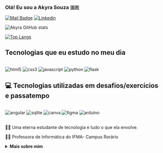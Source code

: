 ### Olá! Eu sou a Akyra Souza 🇧🇷

[![Mail Badge](https://img.shields.io/badge/-akyrabdrs-c0392b?style=&labelColor=c0392b&logo=gmail&logoColor=white)](mailto:akyrabdrs@gmail.com)
[![Linkedin](https://img.shields.io/badge/LinkedIn-0077B5?style=flat&logo=linkedin&logoColor=white)](https://www.linkedin.com/in/akyrasouza)

![Akyra GitHub stats](https://github-readme-stats.vercel.app/api?username=akyrasouza&show_icons=true&theme=tokyonight)

[![Top Langs](https://github-readme-stats.vercel.app/api/top-langs/?username=akyrasouza&layout=compact)](https://github.com/akyrasouza/github-readme-stats)

## Tecnologias que eu estudo no meu dia

<div style="display: inline_block"><br>
    <img aling="center" alt="html5" src="https://img.shields.io/badge/HTML5-E34F26?style=for-the-badge&logo=html5&logoColor=white" />
    <img aling="center" alt="css3" src="https://img.shields.io/badge/CSS3-1572B6?style=for-the-badge&logo=css3&logoColor=white" />
    <img aling="center" alt="javascript" src="https://img.shields.io/badge/JavaScript-323330?style=for-the-badge&logo=javascript&logoColor=F7DF1E" />
    <img aling="center" alt="python" src="https://img.shields.io/badge/Python-3776AB?style=for-the-badge&logo=python&logoColor=white" />
    <img aling="center" alt="flask" src="https://img.shields.io/badge/Flask-000000?style=for-the-badge&logo=flask&logoColor=white" /> 
</div>

## 💻 Tecnologias utilizadas em desafios/exercícios e passatempo

<div style="display: inline_block"><br>
    <img aling="center" alt="angular" src="https://img.shields.io/badge/Angular-DD0031?style=for-the-badge&logo=angular&logoColor=white" />
    <img aling="center" alt="sqlite" src="https://img.shields.io/badge/SQLite-07405E?style=for-the-badge&logo=sqlite&logoColor=white" />
    <img aling="center" alt="canva" src="https://img.shields.io/badge/Canva-%2300C4CC.svg?&style=for-the-badge&logo=Canva&logoColor=white" />
    <img aling="center" alt="figma" src="https://img.shields.io/badge/Figma-F24E1E?style=for-the-badge&logo=figma&logoColor=white" />
    <img aling="center" alt="arduino" src="https://img.shields.io/badge/Arduino_IDE-00979D?style=for-the-badge&logo=arduino&logoColor=white"/>
</div><br/>

👩‍💻 Uma eterna estudante de tecnologia e tudo o que ela envolve.

👩‍🏫 Professora de Informática do IFMA- Campus Rorário

<details style="margin-bottom: 10px;">
    <summary style="cursor: pointer;
    font-weight: bold;">Mais sobre mim</summary>

|Projetos| Função | Descrição | Conheça um poco mais |
|:-------: | :------ | :------|:------|
|Bits de Ada | Participante e Organizadora | A iniciativa busca promover e valorizar a participação do sexo feminino em assuntos relacionados ao campo da ciência e tecnologia.|[Primeiro Encontro Bits de Ada](https://caxias.ifma.edu.br/2018/11/29/evento-incentiva-participacao-feminina-na-ciencia-da-computacao/)|
|Mulheres Mil | Participante | Curso de produção de doces, geleias, compotas e outros produtos | [IFMA capacita mulheres para o mercado de trabalho em Caxias](https://caxias.ifma.edu.br/2019/07/17/ifma-capacita-mulheres-para-o-mercado-de-trabalho-em-caxias/)|
</details>
